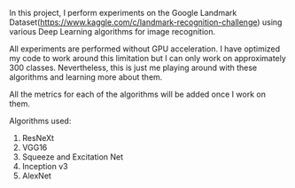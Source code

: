 In this project, I perform experiments on the Google Landmark Dataset(https://www.kaggle.com/c/landmark-recognition-challenge) using various Deep Learning algorithms for image recognition. 

All experiments are performed without GPU acceleration. I have optimized my code to work around this limitation but I can only work on approximately 300 classes. Nevertheless, this is just me playing around with these algorithms and learning more about them.

All the metrics for each of the algorithms will be added once I work on them.

Algorithms used:
1. ResNeXt
2. VGG16
3. Squeeze and Excitation Net
4. Inception v3
5. AlexNet
